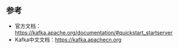 ## 参考
- 官方文档：https://kafka.apache.org/documentation/#quickstart_startserver
- Kafka中文文档：https://kafka.apachecn.org
